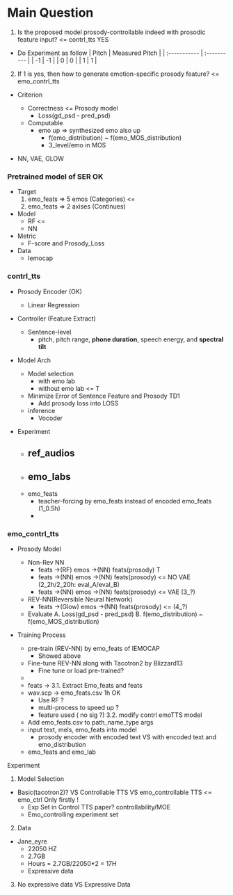 # Main Question
1. Is the proposed model prosody-controllable indeed with prosodic feature input? <= contrl_tts YES
  - Do Experiment as follow
  | Pitch     | Measured Pitch     |
  | :----------- | :---------- |
  | -1      |  -1      |
  | 0       |    0       |
  | 1       |   1       |

2. If 1 is yes, then how to generate emotion-specific prosody feature? <= emo_contrl_tts 
  - Criterion
    - Correctness                     <=  Prosody model
      - Loss(gd_psd - pred_psd)
    - Computable
      - emo up => synthesized emo also up
        - f(emo_distribution) ~ f(emo_MOS_distribution)
        - 3_level/emo in MOS

  - NN, VAE, GLOW


### Pretrained model of SER  OK
  - Target
    1. emo_feats => 5 emos (Categories)       <=
    2. emo_feats => 2 axises (Continues)
  - Model
    - RF      <=
    - NN
  - Metric
    - F-score and Prosody_Loss
  - Data
    - Iemocap

### contrl_tts
  - Prosody Encoder (OK)
    - Linear Regression
  - Controller (Feature Extract)
    - Sentence-level
      - pitch, pitch range, **phone duration**, speech energy, and **spectral tilt**

  - Model Arch
    - Model selection
      - with emo lab
      - without emo lab  <= T
    - Minimize Error of Sentence Feature and Prosody  TD1
      - Add prosody loss into LOSS
    - inference
      - Vocoder
  - Experiment
    - ref_audios
      -
    - emo_labs
      -
    - emo_feats
      - teacher-forcing by emo_feats instead of encoded emo_feats (1_0.5h)
      -

### emo_contrl_tts
  - Prosody Model
    - Non-Rev NN
      - feats ->(RF) emos ->(NN) feats(prosody)   T   
      - feats ->(NN) emos ->(NN) feats(prosody)  <= NO VAE   (2_2h/2_20h: eval_A/eval_B)
      - feats ->(NN) emos ->(NN) feats(prosody)  <= VAE (3_?)
    - REV-NN(Reversible Neural Network)
      - feats ->(Glow) emos ->(NN) feats(prosody) <= (4_?)
    - Evaluate
      A. Loss(gd_psd - pred_psd)
      B. f(emo_distribution) ~ f(emo_MOS_distribution)


  - Training Process
      - pre-train (REV-NN) by emo_feats of IEMOCAP
        - Showed above
      - Fine-tune REV-NN along with Tacotron2 by Blizzard13
         - Fine tune or load pre-trained?
      -
    - feats ->
  3.1. Extract Emo_feats and feats
    - wav.scp -> emo_feats.csv 1h  OK
      - Use RF ?
      - multi-process to speed up ?
      - feature used ( no sig ?)
  3.2. modify contrl emoTTS model
    - Add emo_feats.csv to path_name_type args
    - input text, mels, emo_feats into model
      - prosody encoder with encoded text VS with encoded text and emo_distribution
    - emo_feats and emo_lab


Experiment
1. Model Selection
  - Basic(tacotron2)? VS Controllable TTS VS emo_controllable TTS  <= emo_ctrl Only firstly !
    - Exp Set in Control TTS paper?  controllability/MOE
    - Emo_controlling experiment set
2. Data
  - Jane_eyre
    - 22050 HZ
    - 2.7GB
    - Hours = 2.7GB/22050*2 = 17H
    - Expressive data
3. No expressive data VS Expressive Data
